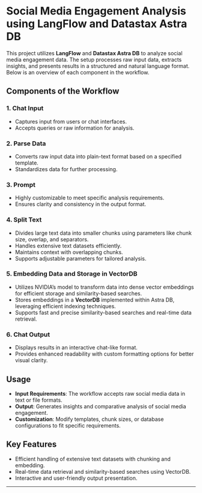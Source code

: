 # Social Media Engagement Analysis using LangFlow and Datastax Astra DB

This project utilizes **LangFlow** and **Datastax Astra DB** to analyze social media engagement data. The setup processes raw input data, extracts insights, and presents results in a structured and natural language format. Below is an overview of each component in the workflow.

## Components of the Workflow

### 1. Chat Input
- Captures input from users or chat interfaces.
- Accepts queries or raw information for analysis.

### 2. Parse Data
- Converts raw input data into plain-text format based on a specified template.
- Standardizes data for further processing.

### 3. Prompt
- Highly customizable to meet specific analysis requirements.
- Ensures clarity and consistency in the output format.

### 4. Split Text
- Divides large text data into smaller chunks using parameters like chunk size, overlap, and separators.
- Handles extensive text datasets efficiently.
- Maintains context with overlapping chunks.
- Supports adjustable parameters for tailored analysis.

### 5. Embedding Data and Storage in VectorDB
- Utilizes NVIDIA’s model to transform data into dense vector embeddings for efficient storage and similarity-based searches.
- Stores embeddings in a **VectorDB** implemented within Astra DB, leveraging efficient indexing techniques.
- Supports fast and precise similarity-based searches and real-time data retrieval.

### 6. Chat Output
- Displays results in an interactive chat-like format.
- Provides enhanced readability with custom formatting options for better visual clarity.

## Usage

- **Input Requirements**: The workflow accepts raw social media data in text or file formats.
- **Output**: Generates insights and comparative analysis of social media engagement.
- **Customization**: Modify templates, chunk sizes, or database configurations to fit specific requirements.

## Key Features
- Efficient handling of extensive text datasets with chunking and embedding.
- Real-time data retrieval and similarity-based searches using VectorDB.
- Interactive and user-friendly output presentation.

---